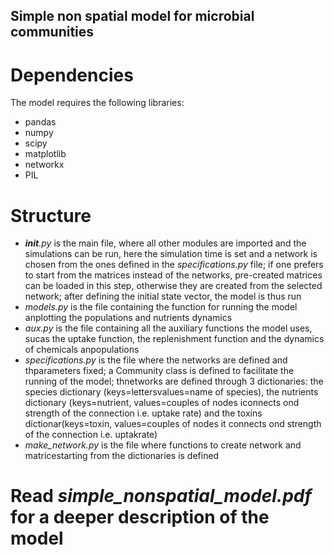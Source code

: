 ## Simple non spatial model for microbial communities

# Dependencies

The model requires the following libraries:

* pandas
* numpy
* scipy
* matplotlib
* networkx
* PIL

# Structure

* *__init__.py* is the main file, where all other modules are imported and the simulations can be run, here the simulation time is set and a network is chosen from the ones defined in the *specifications.py* file; if one prefers to start from the matrices instead of the networks, pre-created matrices can be loaded in this step, otherwise they are created from the selected network; after defining the initial state vector, the model is thus run
* *models.py* is the file containing the function for running the model anplotting the populations and nutrients dynamics
* *aux.py* is the file containing all the auxiliary functions the model uses, sucas the uptake function, the replenishment function and the dynamics of chemicals anpopulations
* *specifications.py* is the file where the networks are defined and thparameters fixed; a Community class is defined to facilitate the running of the model; thnetworks are defined through 3 dictionaries: the species dictionary (keys=lettersvalues=name of species), the nutrients dictionary (keys=nutrient, values=couples of nodes iconnects ond strength of the connection i.e. uptake rate) and the toxins dictionar(keys=toxin, values=couples of nodes it connects ond strength of the connection i.e. uptakrate)
* *make_network.py* is the file where functions to create network and matricestarting from the dictionaries is defined

# Read *simple_nonspatial_model.pdf* for a deeper description of the model

